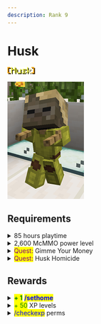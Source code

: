 ```yaml
---
description: Rank 9
---
```


# Husk

![](<../../.gitbook/assets/husk name.png>)

![](../../.gitbook/assets/husk.png)

## Requirements

<details>

<summary>85 hours playtime</summary>

* Be on the server for 85 hours

This can include AFK time.

</details>

<details>

<summary>2,600 McMMO power level</summary>

* Reach a power level of 2,600

McMMO XP can also be found in Vote Crates!

</details>

<details>

<summary><mark style="color:purple;">Quest:</mark> Gimme Your Money</summary>

* Type: <mark style="color:blue;">**/cheque 62500**</mark>
* Have: Cheque for <mark style="color:green;">**$62,500.00**</mark>

Hold a piece of paper in hand while running the command.

The cheque for this quest is automatically removed after you make it.

</details>

<details>

<summary><mark style="color:purple;">Quest:</mark> Husk Homicide</summary>

* Kill: 225 Husks

Track your quest progress by typing <mark style="color:blue;">**/quests started**</mark>.

</details>

## Rewards

<details>

<summary><mark style="color:green;"><strong>+ 1</strong></mark> <mark style="color:blue;"><strong>/sethome</strong></mark></summary>

* Receive 1 more slot for a home point

You now have a total of 5 <mark style="color:blue;">**/sethome**</mark> locations.

</details>

<details>

<summary><mark style="color:green;">+ 50</mark> XP levels</summary>

* Receive 50 levels worth of XP

</details>

<details>

<summary><mark style="color:blue;">/checkexp</mark> perms</summary>

* Permissions to use <mark style="color:blue;">**/checkexp**</mark> command

See detailed information about your XP, including how many more XP points you need until you get to the next level.

</details>
